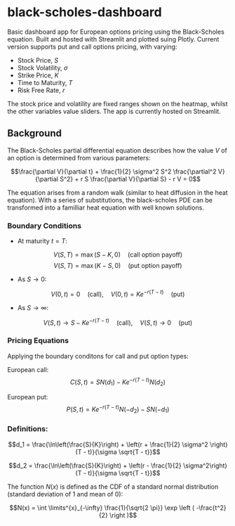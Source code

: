 # black-scholes-dashboard

Basic dashboard app for European options pricing using the Black-Scholes equation. Built and hosted with Streamlit and plotted suing Plotly. Current version supports put and call options pricing, with varying:

- Stock Price, $S$
- Stock Volatility, $\sigma$
- Strike Price, $K$
- Time to Maturity, $T$
- Risk Free Rate, $r$

The stock price and volatility are fixed ranges shown on the heatmap, whilst the other variables value sliders. The app is currently hosted on Streamlit.

## Background

The Black-Scholes partial differential equation describes how the value $V$ of an option is determined from various parameters:

$$\frac{\partial V}{\partial t} + \frac{1}{2} \sigma^2 S^2 \frac{\partial^2 V}{\partial S^2} + r S \frac{\partial V}{\partial S} - r V = 0$$

The equation arises from a random walk (similar to heat diffusion in the heat equation). With a series of substitutions, the black-scholes PDE can be transformed into a familliar heat equation with well known solutions. 

### Boundary Conditions

- At maturity $t = T$:

$$V(S, T) = \max(S - K, 0) \quad \text{(call option payoff)}$$
$$V(S, T) = \max(K - S, 0) \quad \text{(put option payoff)}$$

- As $S \to 0$:

$$V(0, t) = 0 \quad \text{(call)}, \quad V(0, t) = K e^{-r(T-t)} \quad \text{(put)}$$

- As $S \to \infty$:

$$V(S, t) \to S - K e^{-r(T-t)} \quad \text{(call)}, \quad V(S, t) \to 0 \quad \text{(put)}$$

### Pricing Equations

Applying the boundary conditons for call and put option types:

European call:
$$C(S, t) = S N(d_1) - K e^{-r (T - t)} N(d_2)$$

European put:
$$P(S, t) = K e^{-r (T - t)} N(-d_2) - S N(-d_1)$$

### Definitions:

$$d_1 = \frac{\ln\left(\frac{S}{K}\right) + \left(r + \frac{1}{2} \sigma^2 \right)(T - t)}{\sigma \sqrt{T - t}}$$

$$d_2 = \frac{\ln\left(\frac{S}{K}\right) + \left(r - \frac{1}{2} \sigma^2\right)(T - t)}{\sigma \sqrt{T - t}}$$

The function $N(x)$ is defined as the CDF of a standard normal distribution (standard deviation of 1 and mean of 0):

$$N(x) = \int \limits^{x}_{-\infty} \frac{1}{\sqrt{2 \pi}} \exp \left ( -\frac{t^2}{2} \right )$$